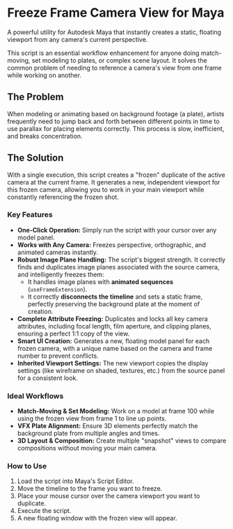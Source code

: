 # Freeze Frame Camera View for Maya

A powerful utility for Autodesk Maya that instantly creates a static, floating viewport from any camera's current perspective.

This script is an essential workflow enhancement for anyone doing match-moving, set modeling to plates, or complex scene layout. It solves the common problem of needing to reference a camera's view from one frame while working on another.

## The Problem

When modeling or animating based on background footage (a plate), artists frequently need to jump back and forth between different points in time to use parallax for placing elements correctly. This process is slow, inefficient, and breaks concentration.

## The Solution

With a single execution, this script creates a "frozen" duplicate of the active camera at the current frame. It generates a new, independent viewport for this frozen camera, allowing you to work in your main viewport while constantly referencing the frozen shot.

### Key Features

*   **One-Click Operation:** Simply run the script with your cursor over any model panel.
*   **Works with Any Camera:** Freezes perspective, orthographic, and animated cameras instantly.
*   **Robust Image Plane Handling:** The script's biggest strength. It correctly finds and duplicates image planes associated with the source camera, and intelligently freezes them:
    *   It handles image planes with **animated sequences** (`useFrameExtension`).
    *   It correctly **disconnects the timeline** and sets a static frame, perfectly preserving the background plate at the moment of creation.
*   **Complete Attribute Freezing:** Duplicates and locks all key camera attributes, including focal length, film aperture, and clipping planes, ensuring a perfect 1:1 copy of the view.
*   **Smart UI Creation:** Generates a new, floating model panel for each frozen camera, with a unique name based on the camera and frame number to prevent conflicts.
*   **Inherited Viewport Settings:** The new viewport copies the display settings (like wireframe on shaded, textures, etc.) from the source panel for a consistent look.

### Ideal Workflows

*   **Match-Moving & Set Modeling:** Work on a model at frame 100 while using the frozen view from frame 1 to line up points.
*   **VFX Plate Alignment:** Ensure 3D elements perfectly match the background plate from multiple angles and times.
*   **3D Layout & Composition:** Create multiple "snapshot" views to compare compositions without moving your main camera.

### How to Use

1.  Load the script into Maya's Script Editor.
2.  Move the timeline to the frame you want to freeze.
3.  Place your mouse cursor over the camera viewport you want to duplicate.
4.  Execute the script.
5.  A new floating window with the frozen view will appear.
